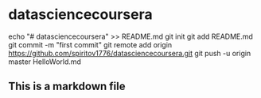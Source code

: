 # datasciencecoursera
echo "# datasciencecoursera" >> README.md
git init
git add README.md
git commit -m "first commit"
git remote add origin https://github.com/spiritov1776/datasciencecoursera.git
git push -u origin master
HelloWorld.md
## This is a markdown file
